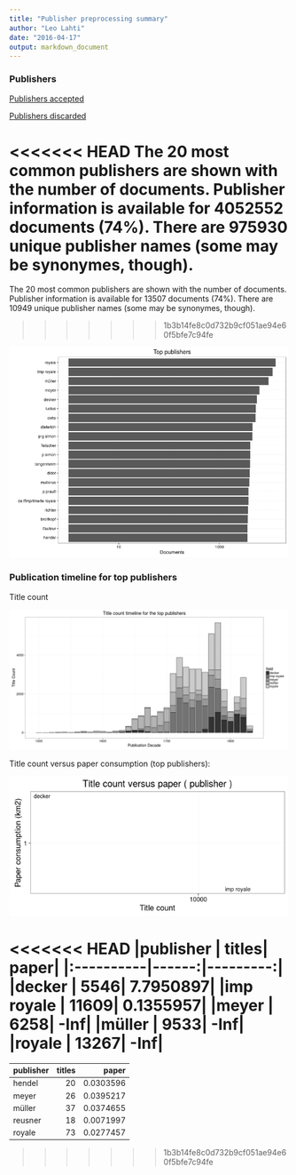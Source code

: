 ```yaml
---
title: "Publisher preprocessing summary"
author: "Leo Lahti"
date: "2016-04-17"
output: markdown_document
---
```



### Publishers

[Publishers accepted](output.tables/publisher_accepted.csv)

[Publishers discarded](output.tables/publisher_discarded.csv)



<<<<<<< HEAD
The 20 most common publishers are shown with the number of documents. Publisher information is available for 4052552 documents (74%). There are 975930 unique publisher names (some may be synonymes, though).
=======
The 20 most common publishers are shown with the number of documents. Publisher information is available for 13507 documents (74%). There are 10949 unique publisher names (some may be synonymes, though).
>>>>>>> 1b3b14fe8c0d732b9cf051ae94e60f5bfe7c94fe


![plot of chunk summarypublisher2](figure/summarypublisher2-1.png)

### Publication timeline for top publishers

Title count

![plot of chunk summaryTop10pubtimeline](figure/summaryTop10pubtimeline-1.png)



Title count versus paper consumption (top publishers):

![plot of chunk publishertitlespapers](figure/publishertitlespapers-1.png)

<<<<<<< HEAD
|publisher  | titles|     paper|
|:----------|------:|---------:|
|decker     |   5546| 7.7950897|
|imp royale |  11609| 0.1355957|
|meyer      |   6258|      -Inf|
|müller      |   9533|      -Inf|
|royale     |  13267|      -Inf|
=======
|publisher | titles|     paper|
|:---------|------:|---------:|
|hendel    |     20| 0.0303596|
|meyer     |     26| 0.0395217|
|müller     |     37| 0.0374655|
|reusner   |     18| 0.0071997|
|royale    |     73| 0.0277457|
>>>>>>> 1b3b14fe8c0d732b9cf051ae94e60f5bfe7c94fe
